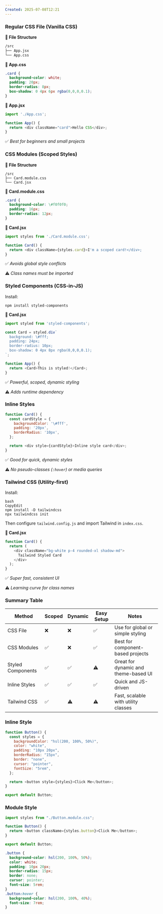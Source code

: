 ```yaml
---
Created: 2025-07-08T12:21
---
```

### **Regular CSS File (Vanilla CSS)**

**📁 File Structure**

```Bash
/src
├── App.jsx
└── App.css
```

**🔹 App.css**

```CSS
.card {
  background-color: white;
  padding: 20px;
  border-radius: 8px;
  box-shadow: 0 4px 6px rgba(0,0,0,0.1);
}
```

**🔹 App.jsx**

```JavaScript
import './App.css';

function App() {
  return <div className="card">Hello CSS</div>;
}
```

✅ _Best for beginners and small projects_

  

### **CSS Modules (Scoped Styles)**

**📁 File Structure**

```Plain
/src
├── Card.module.css
└── Card.jsx
```

**🔹 Card.module.css**

```CSS
.card {
  background-color: \#f0f0f0;
  padding: 16px;
  border-radius: 12px;
}
```

**🔹 Card.jsx**

```JavaScript
import styles from './Card.module.css';

function Card() {
  return <div className={styles.card}>I'm a scoped card!</div>;
}
```

✅ _Avoids global style conflicts_

⚠️ _Class names must be imported_

  

### **Styled Components (CSS-in-JS)**

Install:

```Shell
npm install styled-components
```

**🔹 Card.jsx**

```JavaScript
import styled from 'styled-components';

const Card = styled.div`
  background: \#fff;
  padding: 24px;
  border-radius: 10px;
  box-shadow: 0 4px 8px rgba(0,0,0,0.1);
`;

function App() {
  return <Card>This is styled!</Card>;
}
```

✅ _Powerful, scoped, dynamic styling_

⚠️ _Adds runtime dependency_

  

### **Inline Styles**

```JavaScript
function Card() {
  const cardStyle = {
    backgroundColor: '\#fff',
    padding: '20px',
    borderRadius: '10px',
  };

  return <div style={cardStyle}>Inline style card</div>;
}
```

✅ _Good for quick, dynamic styles_

⚠️ _No pseudo-classes (`:hover`) or media queries_

  

### **Tailwind CSS (Utility-first)**

Install:

```Shell
bash
CopyEdit
npm install -D tailwindcss
npx tailwindcss init

```

Then configure `tailwind.config.js` and import Tailwind in `index.css`.

**🔹 Card.jsx**

```JavaScript
function Card() {
  return (
    <div className="bg-white p-4 rounded-xl shadow-md">
      Tailwind Styled Card
    </div>
  );
}
```

✅ _Super fast, consistent UI_

⚠️ _Learning curve for class names_

  

### Summary Table

|Method|Scoped|Dynamic|Easy Setup|Notes|
|---|---|---|---|---|
|CSS File|❌|❌|✅|Use for global or simple styling|
|CSS Modules|✅|❌|✅|Best for component-based projects|
|Styled Components|✅|✅|⚠️|Great for dynamic and theme-based UI|
|Inline Styles|✅|✅|✅|Quick and JS-driven|
|Tailwind CSS|✅|⚠️|⚠️|Fast, scalable with utility classes|

  

  

### Inline Style

```JavaScript
function Button() {
  const styles = {
    backgroundColor: "hsl(200, 100%, 50%)",
    color: "white",
    padding: "10px 20px",
    borderRadius: "15px",
    border: "none",
    cursor: "pointer",
    fontSize: "5rem",
  };

  return <button style={styles}>Click Me</button>;
}

export default Button;
```

  

### Module Style

```JavaScript
import styles from "./Button.module.css";

function Button() {
  return <button className={styles.button}>Click Me</button>;
}

export default Button;
```

```CSS
.button {
  background-color: hsl(200, 100%, 50%);
  color: white;
  padding: 10px 20px;
  border-radius: 15px;
  border: none;
  cursor: pointer;
  font-size: 5rem;
}
.button:hover {
  background-color: hsl(200, 100%, 40%);
  font-size: 7rem;
}
```